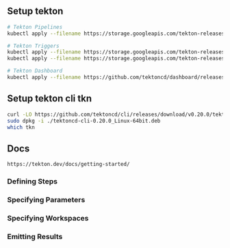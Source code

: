 ## Setup tekton

```sh
# Tekton Pipelines
kubectl apply --filename https://storage.googleapis.com/tekton-releases/pipeline/latest/release.yaml

# Tekton Triggers 
kubectl apply --filename https://storage.googleapis.com/tekton-releases/triggers/latest/release.yaml
kubectl apply --filename https://storage.googleapis.com/tekton-releases/triggers/latest/interceptors.yaml

# Tekton Dashboard
kubectl apply --filename https://github.com/tektoncd/dashboard/releases/latest/download/tekton-dashboard-release.yaml
```

## Setup tekton cli tkn

```sh
curl -LO https://github.com/tektoncd/cli/releases/download/v0.20.0/tektoncd-cli-0.20.0_Linux-64bit.deb
sudo dpkg -i ./tektoncd-cli-0.20.0_Linux-64bit.deb
which tkn
```

## Docs
```shell
https://tekton.dev/docs/getting-started/
```

### Defining Steps

### Specifying Parameters

### Specifying Workspaces

### Emitting Results




